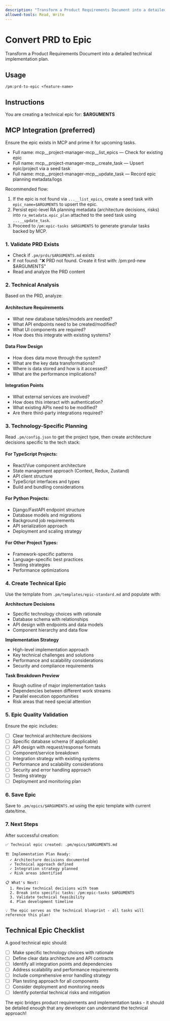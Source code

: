 ```yaml
---
description: "Transform a Product Requirements Document into a detailed technical implementation plan"
allowed-tools: Read, Write
---
```


# Convert PRD to Epic

Transform a Product Requirements Document into a detailed technical implementation plan.

## Usage
```
/pm:prd-to-epic <feature-name>
```

## Instructions

You are creating a technical epic for: **$ARGUMENTS**

## MCP Integration (preferred)
Ensure the epic exists in MCP and prime it for upcoming tasks.

- Full name: mcp__project-manager-mcp__list_epics — Check for existing epic
- Full name: mcp__project-manager-mcp__create_task — Upsert epic/project via a seed task
- Full name: mcp__project-manager-mcp__update_task — Record epic planning metadata/logs

Recommended flow:
1) If the epic is not found via `...__list_epics`, create a seed task with `epic_name=$ARGUMENTS` to upsert the epic.
2) Persist epic-level RA planning metadata (architecture decisions, risks) into `ra_metadata.epic_plan` attached to the seed task using `...__update_task`.
3) Proceed to `/pm:epic-tasks $ARGUMENTS` to generate granular tasks backed by MCP.

### 1. Validate PRD Exists
- Check if `.pm/prds/$ARGUMENTS.md` exists
- If not found: "❌ PRD not found. Create it first with: /pm:prd-new $ARGUMENTS"
- Read and analyze the PRD content

### 2. Technical Analysis

Based on the PRD, analyze:

#### Architecture Requirements
- What new database tables/models are needed?
- What API endpoints need to be created/modified?
- What UI components are required?
- How does this integrate with existing systems?

#### Data Flow Design
- How does data move through the system?
- What are the key data transformations?
- Where is data stored and how is it accessed?
- What are the performance implications?

#### Integration Points
- What external services are involved?
- How does this interact with authentication?
- What existing APIs need to be modified?
- Are there third-party integrations required?

### 3. Technology-Specific Planning

Read `.pm/config.json` to get the project type, then create architecture decisions specific to the tech stack:

#### For TypeScript Projects:
- React/Vue component architecture
- State management approach (Context, Redux, Zustand)
- API client structure
- TypeScript interfaces and types
- Build and bundling considerations

#### For Python Projects:
- Django/FastAPI endpoint structure
- Database models and migrations
- Background job requirements
- API serialization approach
- Deployment and scaling strategy

#### For Other Project Types:
- Framework-specific patterns
- Language-specific best practices
- Testing strategies
- Performance optimizations

### 4. Create Technical Epic

Use the template from `.pm/templates/epic-standard.md` and populate with:

**Architecture Decisions**
- Specific technology choices with rationale
- Database schema with relationships
- API design with endpoints and data models
- Component hierarchy and data flow

**Implementation Strategy**
- High-level implementation approach
- Key technical challenges and solutions
- Performance and scalability considerations
- Security and compliance requirements

**Task Breakdown Preview**
- Rough outline of major implementation tasks
- Dependencies between different work streams
- Parallel execution opportunities
- Risk areas that need special attention

### 5. Epic Quality Validation

Ensure the epic includes:
- [ ] Clear technical architecture decisions
- [ ] Specific database schema (if applicable)
- [ ] API design with request/response formats
- [ ] Component/service breakdown
- [ ] Integration strategy with existing systems
- [ ] Performance and scalability considerations
- [ ] Security and error handling approach
- [ ] Testing strategy
- [ ] Deployment and monitoring plan

### 6. Save Epic

Save to `.pm/epics/$ARGUMENTS.md` using the epic template with current date/time.

### 7. Next Steps

After successful creation:
```
✅ Technical epic created: .pm/epics/$ARGUMENTS.md

🏗️ Implementation Plan Ready:
  ✓ Architecture decisions documented
  ✓ Technical approach defined
  ✓ Integration strategy planned
  ✓ Risk areas identified

📋 What's Next:
  1. Review technical decisions with team
  2. Break into specific tasks: /pm:epic-tasks $ARGUMENTS
  3. Validate technical feasibility
  4. Plan development timeline

💡 The epic serves as the technical blueprint - all tasks will reference this plan!
```

## Technical Epic Checklist

A good technical epic should:
- [ ] Make specific technology choices with rationale
- [ ] Define clear data architecture and API contracts
- [ ] Identify all integration points and dependencies
- [ ] Address scalability and performance requirements
- [ ] Include comprehensive error handling strategy
- [ ] Plan testing approach for all components
- [ ] Consider deployment and monitoring needs
- [ ] Identify potential technical risks and mitigation

The epic bridges product requirements and implementation tasks - it should be detailed enough that any developer can understand the technical approach!
